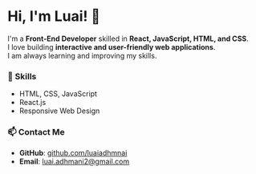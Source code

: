 # Hi, I'm Luai! 👋  

I'm a **Front-End Developer** skilled in **React, JavaScript, HTML, and CSS**.  
I love building **interactive and user-friendly web applications**.  
I am always learning and improving my skills.  

### 🚀 Skills  
- HTML, CSS, JavaScript  
- React.js  
- Responsive Web Design  

### 📫 Contact Me  
- **GitHub**: [github.com/luaiadhmnai](https://github.com/luaiadhmnai)  
- **Email**: [luai.adhmani2@gmail.com](mailto:luai.adhmani2@gmail.com)
